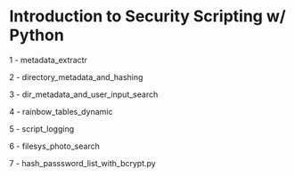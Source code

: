 # Introduction to Security Scripting w/ Python

1 - metadata_extractr

2 - directory_metadata_and_hashing

3 - dir_metadata_and_user_input_search

4 - rainbow_tables_dynamic

5 - script_logging

6 - filesys_photo_search

7 - hash_passsword_list_with_bcrypt.py


